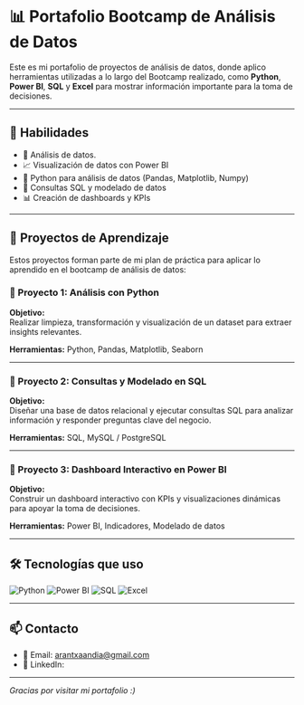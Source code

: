 # 📊 Portafolio Bootcamp de Análisis de Datos

Este es mi portafolio de proyectos de análisis de datos, donde aplico herramientas utilizadas a lo largo del Bootcamp realizado, como **Python**, **Power BI**, **SQL** y **Excel** para mostrar información importante para la toma de decisiones.

---

## 🧠 **Habilidades**

- 📌 Análisis de datos.
- 📈 Visualización de datos con Power BI
- 🐍 Python para análisis de datos (Pandas, Matplotlib, Numpy)
- 💾 Consultas SQL y modelado de datos
- 📊 Creación de dashboards y KPIs

---

## 📁 Proyectos de Aprendizaje  

Estos proyectos forman parte de mi plan de práctica para aplicar lo aprendido en el bootcamp de análisis de datos:  

### 🔹 Proyecto 1: Análisis con Python  
**Objetivo:**  
Realizar limpieza, transformación y visualización de un dataset para extraer insights relevantes.  

**Herramientas:** Python, Pandas, Matplotlib, Seaborn  

---

### 🔹 Proyecto 2: Consultas y Modelado en SQL  
**Objetivo:**  
Diseñar una base de datos relacional y ejecutar consultas SQL para analizar información y responder preguntas clave del negocio.  

**Herramientas:** SQL, MySQL / PostgreSQL  

---

### 🔹 Proyecto 3: Dashboard Interactivo en Power BI  
**Objetivo:**  
Construir un dashboard interactivo con KPIs y visualizaciones dinámicas para apoyar la toma de decisiones.  

**Herramientas:** Power BI, Indicadores, Modelado de datos  

---

## 🛠️ **Tecnologías que uso**

![Python](https://img.shields.io/badge/Python-3776AB?style=for-the-badge&logo=python&logoColor=white)
![Power BI](https://img.shields.io/badge/Power%20BI-F2C811?style=for-the-badge&logo=powerbi&logoColor=black)
![SQL](https://img.shields.io/badge/SQL-336791?style=for-the-badge&logo=postgresql&logoColor=white)
![Excel](https://img.shields.io/badge/Excel-217346?style=for-the-badge&logo=microsoft-excel&logoColor=white)

---

## 📫 **Contacto**

- 📧 Email: arantxaandia@gmail.com
- 💼 LinkedIn:

---

_Gracias por visitar mi portafolio :)_
